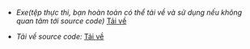 * *Exe(tệp thực thi, bạn hoàn toàn có thể tải về và sử dụng nếu không quan tâm tới source code)* [Tải về](https://github.com/Fairy-Heart/Python/releases/tag/RailgunDownload)

* *Tải về source code:* [Tải về](https://github.com/Fairy-Heart/Python/archive/refs/tags/RailgunDownload.zip)
